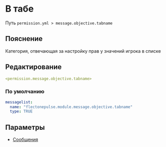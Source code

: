 # В табе
Путь `permission.yml > message.objective.tabname`

## Пояснение
Категория, отвечающая за настройку прав у значений игрока в списке

## Редактирование
```yaml
<permission.message.objective.tabname>
```

### По умолчанию
```yaml
messagelist:
  name: "flectonepulse.module.message.objective.tabname"
  type: TRUE
```

## Параметры

- [Сообщения](/docs/message/objective/tabname/)

<!--@include: @/parts/permission/permissionTier3.md-->


